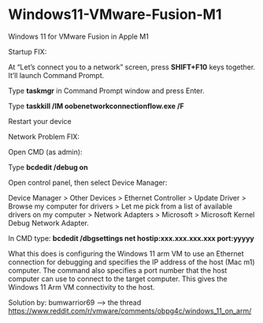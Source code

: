 # Windows11-VMware-Fusion-M1
Windows 11 for VMware Fusion in Apple M1


Startup FIX:

At “Let’s connect you to a network” screen, press **SHIFT+F10** keys together. It’ll launch Command Prompt.

Type **taskmgr** in Command Prompt window and press Enter.

Type **taskkill /IM oobenetworkconnectionflow.exe /F**

Restart your device


Network Problem FIX:

Open CMD (as admin):

Type **bcdedit /debug on**

Open control panel, then select Device Manager:

Device Manager > Other Devices > Ethernet Controller > Update Driver > Browse my computer for drivers > Let me pick from a list of available drivers on my computer > Network Adapters > Microsoft > Microsoft Kernel Debug Network Adapter.

In CMD type: **bcdedit /dbgsettings net hostip:xxx.xxx.xxx.xxx port:yyyyy**

What this does is configuring the Windows 11 arm VM to use an Ethernet connection for debugging and specifies the IP address of the host (Mac m1) computer. The command also specifies a port number that the host computer can use to connect to the target computer. This gives the Windows 11 Arm VM connectivity to the host.

Solution by: bumwarrior69 --> the thread https://www.reddit.com/r/vmware/comments/obpg4c/windows_11_on_arm/

